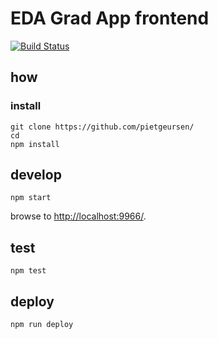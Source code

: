 # EDA Grad App frontend 

[![Build Status](https://travis-ci.org/pietgeursen/grad-app.svg?branch=master)](https://travis-ci.org/pietgeursen/grad-app)

## how

### install

```
git clone https://github.com/pietgeursen/
cd 
npm install
```

## develop

```
npm start
```

browse to <http://localhost:9966/>.

## test

```
npm test
```

## deploy

```
npm run deploy
```
